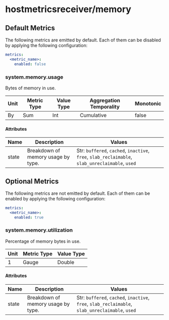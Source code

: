 [comment]: <> (Code generated by mdatagen. DO NOT EDIT.)

# hostmetricsreceiver/memory

## Default Metrics

The following metrics are emitted by default. Each of them can be disabled by applying the following configuration:

```yaml
metrics:
  <metric_name>:
    enabled: false
```

### system.memory.usage

Bytes of memory in use.

| Unit | Metric Type | Value Type | Aggregation Temporality | Monotonic |
| ---- | ----------- | ---------- | ----------------------- | --------- |
| By | Sum | Int | Cumulative | false |

#### Attributes

| Name | Description | Values |
| ---- | ----------- | ------ |
| state | Breakdown of memory usage by type. | Str: ``buffered``, ``cached``, ``inactive``, ``free``, ``slab_reclaimable``, ``slab_unreclaimable``, ``used`` |

## Optional Metrics

The following metrics are not emitted by default. Each of them can be enabled by applying the following configuration:

```yaml
metrics:
  <metric_name>:
    enabled: true
```

### system.memory.utilization

Percentage of memory bytes in use.

| Unit | Metric Type | Value Type |
| ---- | ----------- | ---------- |
| 1 | Gauge | Double |

#### Attributes

| Name | Description | Values |
| ---- | ----------- | ------ |
| state | Breakdown of memory usage by type. | Str: ``buffered``, ``cached``, ``inactive``, ``free``, ``slab_reclaimable``, ``slab_unreclaimable``, ``used`` |
